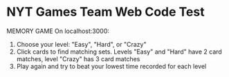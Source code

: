 # NYT Games Team Web Code Test

MEMORY GAME
On localhost:3000:
1) Choose your level: "Easy", "Hard", or "Crazy"
2) Click cards to find matching sets. Levels "Easy" and "Hard" have 2 card matches, level "Crazy" has 3 card matches
3) Play again and try to beat your lowest time recorded for each level
